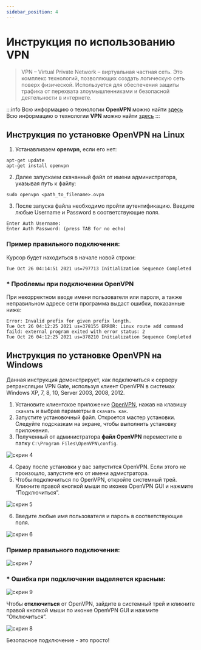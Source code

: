 ```yaml
---
sidebar_position: 4
---
```


# Инструкция по использованию VPN

> VPN – Virtual Private Network – виртуальная частная сеть. Это комплекс технологий, позволяющих создать логическую сеть поверх физической. Используется для обеспечения защиты трафика от перехвата злоумышленниками и безопасной деятельности в интернете.

:::info
Всю информацию о технологии **OpenVPN** можно найти [здесь](https://ru.wikipedia.org/wiki/OpenVPN)  
Всю информацию о технологии **VPN** можно найти [здесь](https://ru.wikipedia.org/wiki/VPN)
:::

## Инструкция по установке OpenVPN на Linux

1. Устанавливаем **openvpn**, если его нет:
```
apt-get update
apt-get install openvpn
```
2. Далее запускаем скачанный файл от имени администратора, указывая путь к файлу:
```
sudo openvpn <path_to_filename>.ovpn
```
3. После запуска файла необходимо пройти аутентификацию. Введите любые Username и Password в соответствующие поля.
```
Enter Auth Username:
Enter Auth Password: (press TAB for no echo)
```


### Пример правильного подключения:
Курсор будет находиться в начале новой строки:

```
Tue Oct 26 04:14:51 2021 us=797713 Initialization Sequence Completed

```

### * Проблемы при подключении OpenVPN
При некорректном вводе имени пользователя или пароля, а также неправильном адресе сети программа выдаст ошибки, показанные ниже:

```
Error: Invalid prefix for given prefix length.
Tue Oct 26 04:12:25 2021 us=378155 ERROR: Linux route add command faild: external program exited with error status: 2
Tue Oct 26 04:12:25 2021 us=378210 Initialization Sequence Completed
```

## Инструкция по установке OpenVPN на Windows
Данная инструкция демонстрирует, как подключиться к серверу ретрансляции VPN Gate, используя клиент OpenVPN в системах Windows XP, 7, 8, 10, Server 2003, 2008, 2012.
1. Установите клиентское приложение [OpenVPN](https://www.comss.ru/page.php?id=4063), нажав на клавишу `скачать` и выбрав параметры в `скачать как`.
2. Запустите установочный файл. Откроется мастер установки. Следуйте подсказкам на экране, чтобы выполнить установку приложения.
3. Полученный от администратора **файл OpenVPN** переместите в  папку `C:\Program Files\OpenVPN\config`.

![скрин 4](/img/images/VPN_4.png)

4. Сразу после установки у вас запустится OpenVPN. Если этого не произошло, запустите его от имени адмистратора.
5. Чтобы подключиться по OpenVPN, откройте системный трей. Кликните правой кнопкой мыши по иконке OpenVPN GUI и нажмите “Подключиться”.

![скрин 5](/img/images/VPN_5.png)

6. Введите любые имя пользователя и пароль в соответствующие поля.

![скрин 6](/img/images/VPN_6.png)

### Пример правильного подключения: 

![скрин 7](/img/images/VPN_7.png)

### * **Ошибка** при подключении выделяется красным:

![скрин 9](/img/images/VPN_9.png)

Чтобы **отключиться** от OpenVPN, зайдите в системный трей и кликните правой кнопкой мыши по иконке OpenVPN GUI и нажмите “Отключиться”.

![скрин 8](/img/images/VPN_8.png)

Безопасное подключение - это просто!
